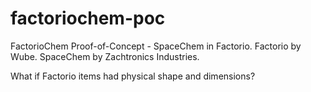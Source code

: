 # factoriochem-poc
FactorioChem Proof-of-Concept - SpaceChem in Factorio. Factorio by Wube. SpaceChem by Zachtronics Industries.

What if Factorio items had physical shape and dimensions?
